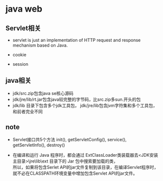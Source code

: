 # java web

## Servlet相关

- servlet is just an implementation of HTTP request and response mechanism based on Java.

- cookie

- session



## java相关

- jdk/src.zip包含java se核心源码
- jdk/jre/lib/rt.jar包含java较完整的字节码，比src.zip多sun.开头的包
- jdk/lib 目录下包含多个jdk工具包， jdk/jre/lib包含jvm字符集和多个工具包，和前者完全不同

## note

- Servlet接口共5个方法 init(), getServletConfig(), service(), getServletInfo(), destroy()

- 在编译和运行 Java 程序时，都会通过 ExtClassLoader类装载器去<JDK安装主目录>\jre\lib\ext 目录下的 Jar 包中搜索要加载的类，  
 所以，如果将包含Serlet API的jar文件复制到该目录，在编译Servlet程序时，就不必在CLASSPATH环境变量中增加包含Servlet API的jar文件。
